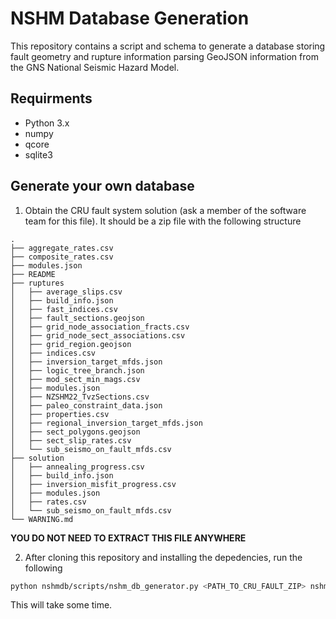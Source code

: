 # NSHM Database Generation

This repository contains a script and schema to generate a database storing fault geometry and rupture information parsing GeoJSON information from the GNS National Seismic Hazard Model.

## Requirments 

- Python 3.x
- numpy
- qcore
- sqlite3

## Generate your own database
1. Obtain the CRU fault system solution (ask a member of the software team for this file). It should be a zip file with the following structure
```
.
├── aggregate_rates.csv
├── composite_rates.csv
├── modules.json
├── README
├── ruptures
│   ├── average_slips.csv
│   ├── build_info.json
│   ├── fast_indices.csv
│   ├── fault_sections.geojson
│   ├── grid_node_association_fracts.csv
│   ├── grid_node_sect_associations.csv
│   ├── grid_region.geojson
│   ├── indices.csv
│   ├── inversion_target_mfds.json
│   ├── logic_tree_branch.json
│   ├── mod_sect_min_mags.csv
│   ├── modules.json
│   ├── NZSHM22_TvzSections.csv
│   ├── paleo_constraint_data.json
│   ├── properties.csv
│   ├── regional_inversion_target_mfds.json
│   ├── sect_polygons.geojson
│   ├── sect_slip_rates.csv
│   └── sub_seismo_on_fault_mfds.csv
├── solution
│   ├── annealing_progress.csv
│   ├── build_info.json
│   ├── inversion_misfit_progress.csv
│   ├── modules.json
│   ├── rates.csv
│   └── sub_seismo_on_fault_mfds.csv
└── WARNING.md
```
**YOU DO NOT NEED TO EXTRACT THIS FILE ANYWHERE**

2. After cloning this repository and installing the depedencies, run the following 
```bash
python nshmdb/scripts/nshm_db_generator.py <PATH_TO_CRU_FAULT_ZIP> nshmdb.db
```
This will take some time. 
